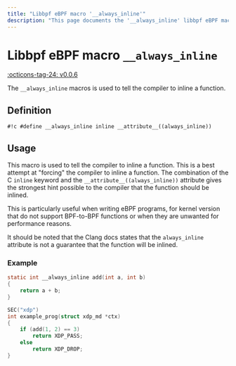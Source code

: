 ```yaml
---
title: "Libbpf eBPF macro '__always_inline'"
description: "This page documents the '__always_inline' libbpf eBPF macro, including its definition, usage, and examples."
---
```

# Libbpf eBPF macro `__always_inline`

[:octicons-tag-24: v0.0.6](https://github.com/libbpf/libbpf/releases/tag/v0.0.6)

The `__always_inline` macros is used to tell the compiler to inline a function.

## Definition

`#!c #define __always_inline inline __attribute__((always_inline))`

## Usage

This macro is used to tell the compiler to inline a function. This is a best attempt at "forcing" the compiler to inline a function. The combination of the C `inline` keyword and the `__attribute__((always_inline))` attribute gives the strongest hint possible to the compiler that the function should be inlined.

This is particularly useful when writing eBPF programs, for kernel version that do not support BPF-to-BPF functions or when they are unwanted for performance reasons.

It should be noted that the Clang docs states that the `always_inline` attribute is not a guarantee that the function will be inlined.

### Example

```c hl_lines="1"
static int __always_inline add(int a, int b)
{
    return a + b;
}

SEC("xdp")
int example_prog(struct xdp_md *ctx)
{
    if (add(1, 2) == 3)
        return XDP_PASS;
    else
        return XDP_DROP;
}
```
